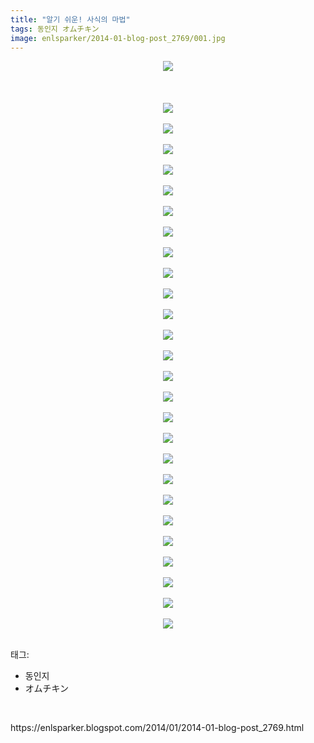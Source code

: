 ```yaml
---
title: "알기 쉬운! 사식의 마법"
tags: 동인지 オムチキン
image: enlsparker/2014-01-blog-post_2769/001.jpg
---
```

<div class="article">
<div class="post-body entry-content" id="post-body-9012031377867975190" itemprop="description articleBody">
<div class="separator" style="clear: both; text-align: center;">
<a href="//1.bp.blogspot.com/-jOj_lQTxU-Y/UuOYrAzwN6I/AAAAAAAAGbQ/I-fsyCSuOnA/s1600/01.jpg" imageanchor="1" style="margin-left: 1em; margin-right: 1em;"><img border="0" src="{{ site.nasurl }}/enlsparker/2014-01-blog-post_2769/01.jpg"/></a></div>
<br/>
<a name="more"></a><br/>
<br/>
<div class="separator" style="clear: both; text-align: center;">
<a href="//2.bp.blogspot.com/-WEZvWuGGZI0/UuOYqlCqzQI/AAAAAAAAGbI/1Aa25M8AK2g/s1600/02.jpg" imageanchor="1" style="margin-left: 1em; margin-right: 1em;"><img border="0" src="{{ site.nasurl }}/enlsparker/2014-01-blog-post_2769/02.jpg"/></a></div>
<br/>
<div class="separator" style="clear: both; text-align: center;">
<a href="//2.bp.blogspot.com/-o9-TlZrnDac/UuOYqFKwYGI/AAAAAAAAGbE/Sd0D_-pDqIk/s1600/03.jpg" imageanchor="1" style="margin-left: 1em; margin-right: 1em;"><img border="0" src="{{ site.nasurl }}/enlsparker/2014-01-blog-post_2769/03.jpg"/></a></div>
<br/>
<div class="separator" style="clear: both; text-align: center;">
<a href="//2.bp.blogspot.com/-ctvTPnqqydY/UuOYrylvUFI/AAAAAAAAGbc/RxD9A-_l30k/s1600/04.jpg" imageanchor="1" style="margin-left: 1em; margin-right: 1em;"><img border="0" src="{{ site.nasurl }}/enlsparker/2014-01-blog-post_2769/04.jpg"/></a></div>
<br/>
<div class="separator" style="clear: both; text-align: center;">
<a href="//4.bp.blogspot.com/-GJctimxk-qk/UuOYspdyHAI/AAAAAAAAGbg/JQdoKhpcVrk/s1600/05.jpg" imageanchor="1" style="margin-left: 1em; margin-right: 1em;"><img border="0" src="{{ site.nasurl }}/enlsparker/2014-01-blog-post_2769/05.jpg"/></a></div>
<br/>
<div class="separator" style="clear: both; text-align: center;">
<a href="//3.bp.blogspot.com/-i1wLPn1He9I/UuOYtS39JXI/AAAAAAAAGbs/FS75GR9O7Q4/s1600/06.jpg" imageanchor="1" style="margin-left: 1em; margin-right: 1em;"><img border="0" src="{{ site.nasurl }}/enlsparker/2014-01-blog-post_2769/06.jpg"/></a></div>
<br/>
<div class="separator" style="clear: both; text-align: center;">
<a href="//1.bp.blogspot.com/-MrNTR22nb7c/UuOYuVjqGYI/AAAAAAAAGb0/a_SLDk5ZEsU/s1600/07.jpg" imageanchor="1" style="margin-left: 1em; margin-right: 1em;"><img border="0" src="{{ site.nasurl }}/enlsparker/2014-01-blog-post_2769/07.jpg"/></a></div>
<br/>
<div class="separator" style="clear: both; text-align: center;">
<a href="//3.bp.blogspot.com/-Sd0NMwtJMnQ/UuOYuwA50SI/AAAAAAAAGb4/fd7toDVfcQw/s1600/08.jpg" imageanchor="1" style="margin-left: 1em; margin-right: 1em;"><img border="0" src="{{ site.nasurl }}/enlsparker/2014-01-blog-post_2769/08.jpg"/></a></div>
<br/>
<div class="separator" style="clear: both; text-align: center;">
<a href="//1.bp.blogspot.com/-a5JeGcVSmvU/UuOYvQodQ5I/AAAAAAAAGcA/NsKRa7CJjzg/s1600/09.jpg" imageanchor="1" style="margin-left: 1em; margin-right: 1em;"><img border="0" src="{{ site.nasurl }}/enlsparker/2014-01-blog-post_2769/09.jpg"/></a></div>
<br/>
<div class="separator" style="clear: both; text-align: center;">
<a href="//2.bp.blogspot.com/-AzF6pS3IP6o/UuOYwtmWX2I/AAAAAAAAGcM/NYWYmH0sQTI/s1600/10.jpg" imageanchor="1" style="margin-left: 1em; margin-right: 1em;"><img border="0" src="{{ site.nasurl }}/enlsparker/2014-01-blog-post_2769/10.jpg"/></a></div>
<br/>
<div class="separator" style="clear: both; text-align: center;">
<a href="//2.bp.blogspot.com/-euv4g4-ZUcM/UuOYxpH7IOI/AAAAAAAAGcQ/pq15Ss_oh9w/s1600/11.jpg" imageanchor="1" style="margin-left: 1em; margin-right: 1em;"><img border="0" src="{{ site.nasurl }}/enlsparker/2014-01-blog-post_2769/11.jpg"/></a></div>
<br/>
<div class="separator" style="clear: both; text-align: center;">
<a href="//1.bp.blogspot.com/-iGzXOQN2mEo/UuOYyEwxKGI/AAAAAAAAGcY/kiTckYjCDNk/s1600/12.jpg" imageanchor="1" style="margin-left: 1em; margin-right: 1em;"><img border="0" src="{{ site.nasurl }}/enlsparker/2014-01-blog-post_2769/12.jpg"/></a></div>
<br/>
<div class="separator" style="clear: both; text-align: center;">
<a href="//2.bp.blogspot.com/-rCCklx6_owI/UuOYywyB-nI/AAAAAAAAGck/fG_3NGelyy4/s1600/13.jpg" imageanchor="1" style="margin-left: 1em; margin-right: 1em;"><img border="0" src="{{ site.nasurl }}/enlsparker/2014-01-blog-post_2769/13.jpg"/></a></div>
<br/>
<div class="separator" style="clear: both; text-align: center;">
<a href="//4.bp.blogspot.com/-7ehbgeGoPL4/UuOY0JkIKlI/AAAAAAAAGcs/u-ZFyZFxmEs/s1600/14.jpg" imageanchor="1" style="margin-left: 1em; margin-right: 1em;"><img border="0" src="{{ site.nasurl }}/enlsparker/2014-01-blog-post_2769/14.jpg"/></a></div>
<br/>
<div class="separator" style="clear: both; text-align: center;">
<a href="//1.bp.blogspot.com/-X_c2eKRjOMA/UuOY031jg8I/AAAAAAAAGc0/vbkhpVt7_Xk/s1600/15.jpg" imageanchor="1" style="margin-left: 1em; margin-right: 1em;"><img border="0" src="{{ site.nasurl }}/enlsparker/2014-01-blog-post_2769/15.jpg"/></a></div>
<br/>
<div class="separator" style="clear: both; text-align: center;">
<a href="//4.bp.blogspot.com/-orZjFx1fcus/UuOY2DCZYnI/AAAAAAAAGc8/dx0EQyV2FhQ/s1600/16.jpg" imageanchor="1" style="margin-left: 1em; margin-right: 1em;"><img border="0" src="{{ site.nasurl }}/enlsparker/2014-01-blog-post_2769/16.jpg"/></a></div>
<br/>
<div class="separator" style="clear: both; text-align: center;">
<a href="//3.bp.blogspot.com/-ZVHwjsUR2R0/UuOY20Ft7fI/AAAAAAAAGdA/8wR-yvhzhJc/s1600/17.jpg" imageanchor="1" style="margin-left: 1em; margin-right: 1em;"><img border="0" src="{{ site.nasurl }}/enlsparker/2014-01-blog-post_2769/17.jpg"/></a></div>
<br/>
<div class="separator" style="clear: both; text-align: center;">
<a href="//3.bp.blogspot.com/-dmiM5T6DlQE/UuOY5HkAlLI/AAAAAAAAGdM/64chqEyTtoQ/s1600/18.jpg" imageanchor="1" style="margin-left: 1em; margin-right: 1em;"><img border="0" src="{{ site.nasurl }}/enlsparker/2014-01-blog-post_2769/18.jpg"/></a></div>
<br/>
<div class="separator" style="clear: both; text-align: center;">
<a href="//2.bp.blogspot.com/-ExWugDIM5C4/UuOY5yGigqI/AAAAAAAAGdU/CVmewt3vJdE/s1600/19.jpg" imageanchor="1" style="margin-left: 1em; margin-right: 1em;"><img border="0" src="{{ site.nasurl }}/enlsparker/2014-01-blog-post_2769/19.jpg"/></a></div>
<br/>
<div class="separator" style="clear: both; text-align: center;">
<a href="//3.bp.blogspot.com/-3rJ9Jx-ncEI/UuOY6gAba9I/AAAAAAAAGdY/D_Ym0hQF0dA/s1600/20.jpg" imageanchor="1" style="margin-left: 1em; margin-right: 1em;"><img border="0" src="{{ site.nasurl }}/enlsparker/2014-01-blog-post_2769/20.jpg"/></a></div>
<br/>
<div class="separator" style="clear: both; text-align: center;">
<a href="//3.bp.blogspot.com/-2xs9wLqfZas/UuOY8HhCnqI/AAAAAAAAGdk/hT018fOff8Y/s1600/21.jpg" imageanchor="1" style="margin-left: 1em; margin-right: 1em;"><img border="0" src="{{ site.nasurl }}/enlsparker/2014-01-blog-post_2769/21.jpg"/></a></div>
<br/>
<div class="separator" style="clear: both; text-align: center;">
<a href="//4.bp.blogspot.com/--pCS8otPxdo/UuOY9E_y9MI/AAAAAAAAGds/FXmL6BTzBtw/s1600/22.jpg" imageanchor="1" style="margin-left: 1em; margin-right: 1em;"><img border="0" src="{{ site.nasurl }}/enlsparker/2014-01-blog-post_2769/22.jpg"/></a></div>
<br/>
<div class="separator" style="clear: both; text-align: center;">
<a href="//1.bp.blogspot.com/-vNNEDtD2Dlo/UuOY9-WWH2I/AAAAAAAAGdw/3CfG67rl9xs/s1600/23.jpg" imageanchor="1" style="margin-left: 1em; margin-right: 1em;"><img border="0" src="{{ site.nasurl }}/enlsparker/2014-01-blog-post_2769/23.jpg"/></a></div>
<br/>
<div class="separator" style="clear: both; text-align: center;">
<a href="//2.bp.blogspot.com/-xsKZRr6VG6g/UuOY-q_1KfI/AAAAAAAAGd8/N1XaZra1CJk/s1600/24.jpg" imageanchor="1" style="margin-left: 1em; margin-right: 1em;"><img border="0" src="{{ site.nasurl }}/enlsparker/2014-01-blog-post_2769/24.jpg"/></a></div>
<br/>
<div class="separator" style="clear: both; text-align: center;">
<a href="//2.bp.blogspot.com/-UOrryEAoLc8/UuOZAMuuD9I/AAAAAAAAGeE/i97E-E8gUEc/s1600/25.jpg" imageanchor="1" style="margin-left: 1em; margin-right: 1em;"><img border="0" src="{{ site.nasurl }}/enlsparker/2014-01-blog-post_2769/25.jpg"/></a></div>
<br/>
<div class="separator" style="clear: both; text-align: center;">
<a href="//1.bp.blogspot.com/-RVbpp5Uf7gs/UuOZAL8nVmI/AAAAAAAAGeI/YOwiO3lRirU/s1600/26.jpg" imageanchor="1" style="margin-left: 1em; margin-right: 1em;"><img border="0" src="{{ site.nasurl }}/enlsparker/2014-01-blog-post_2769/26.jpg"/></a></div>
<br/>
<div class="separator" style="clear: both; text-align: center;">
<a href="//1.bp.blogspot.com/-rMGedRmFKKc/UuOZBpy45BI/AAAAAAAAGeU/iV1iuplmyws/s1600/27.jpg" imageanchor="1" style="margin-left: 1em; margin-right: 1em;"><img border="0" src="{{ site.nasurl }}/enlsparker/2014-01-blog-post_2769/27.jpg"/></a></div>
<br/>
<div style="clear: both;"></div>
</div></div><div class="tagTrail">
<p>태그: </p>
<ul>
<li>동인지</li>
<li>オムチキン</li>
</ul>
</div>
<br/>
<p id="refer">https://enlsparker.blogspot.com/2014/01/2014-01-blog-post_2769.html</p>
<br/>

